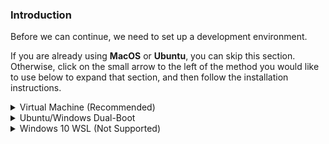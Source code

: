 ### Introduction
Before we can continue, we need to set up a development environment.

If you are already using **MacOS** or **Ubuntu**, you can skip this section. Otherwise, click on the small arrow to the left of the method you would like to use below to expand that section, and then follow the installation instructions.


<details markdown="block">
<summary class="dropDown-header">Virtual Machine (Recommended)
</summary>

Installing a virtual machine (VM) is the easiest and most reliable way to get started with web development. A VM is an entire computer emulation that runs inside your current OS. The main drawback of a VM is that it can be slow because you're essentially running two computers at the same time. We'll do a few things to improve its performance.

### Step 1: Download VirtualBox and Lubuntu

Installing a Virtual Machine (VM) is the easiest and most reliable way to get started creating an environment for web development. A VM is an entire computer emulation that runs inside your current Operating System (OS), like Windows. The main drawback of a VM is that it can be slow because you’re essentially running two computers at the same time. We’ll do a few things to improve its performance.

#### Step 1.1: Download VirtualBox

[Click here](https://www.virtualbox.org/wiki/Downloads "VirtualBox Downloads") and download VirtualBox for Windows hosts.

#### Step 1.2: Download Lubuntu

There are thousands of versions of Linux out there, but Ubuntu is undoubtedly one of the most popular and user friendly. When installing Linux on a VM, we recommend downloading [Lubuntu 16.04.3 LTS](http://cdimage.ubuntu.com/lubuntu/releases/16.04/release/lubuntu-16.04.3-desktop-amd64.iso "Lubuntu download link") Lubuntu uses the same base software as Ubuntu but has a desktop environment that requires fewer computer resources and is therefore ideal for virtual machines. It also looks like Windows!

### Step 2: Install VirtualBox and set it up for Lubuntu

#### Step 2.1: Install VirtualBox

Installing VirtualBox is very straightforward. It doesn’t require much technical knowledge and is the same process as installing any other program on your Windows computer. Double clicking the downloaded file will start the installation process. During the installation, you’ll be presented with various options. Leave them in their default state unless you are certain about their behavior. As the software installs, the progress bar might appear to be stuck; just wait for it to finish.

#### Step 2.2: Make way for Lubuntu

Now that you have VirtualBox installed, launch the program. Once open, you should see the start screen.

![The VirtualBox start screen](https://cdn.discordapp.com/attachments/594699048842297355/687463646523031552/00_VirtualBox_Start_Screen.png "A new start")

Click on the “New” button to create a virtual operating system. Give it a name of “Lubuntu”, leave the “Machine Folder” as is, set the “Type” to “Linux” and be sure “Version” is set to “Ubuntu (64-bit)”. Continue by pressing “Next”, and choose the following options in the next steps:

<img style="border-style:solid; border-width: thin;" src="https://cdn.discordapp.com/attachments/594699048842297355/687463655696367877/01_VirtualBox_OS.png" alt="The VirtualBox Create Virtual Machine window" title="Lubuntu should make the Version be Ubuntu (64-bit) automatically">

  1. Memory size: Use 2048 MB or more if possible. Ideally, this amount should be about half of your computer’s maximum memory. For example, if you have 8 GB of RAM, allocate 4096 MB (1024 MB to 1 GB) to your VM’s operating system. If you do not know how much RAM is available to you, please click [here](https://www.google.com/search?q=how+to+find+out+how+much+ram+you+have).
  
  <img style="border-style:solid; border-width: thin;" src="https://cdn.discordapp.com/attachments/594699048842297355/687463663421882379/02_VirtualBox_Mem.png" alt="The VirtualBox RAM window" title="Please allow me to Google that for you">

  2. Hard disk: Click **“Create a virtual hard disk now”.**
  
  <img style="border-style:solid; border-width: thin;" src="https://cdn.discordapp.com/attachments/594699048842297355/687463681331691585/03_VirtualBox_HardDisk.png" alt="The VirtualBox Create Hard Disk window 1" title="This is the default selection">

  3. Hard disk file type: Choose the **VDI (VirtualBox disk image)** option.
  
  <img style="border-style:solid; border-width: thin;" src="https://cdn.discordapp.com/attachments/594699048842297355/687463702500475001/04_VirtualBox_HardDiskType.png" alt="The VirtualBox Create Virtual Hard Disk window 2" title="This is also the default selection">

  4. Storage on physical hard disk: **“Dynamically allocated”**.
  
  <img style="border-style:solid; border-width: thin;" src="https://cdn.discordapp.com/attachments/594699048842297355/687463713716174881/05_VirtualBox_DynamicHardDisk.png" alt="The VirtualBox Create Virtual Hard Disk window 3" title="Yet another default selection">
                
  5. File location and size: We recommend **at least 20 GB** for the virtual hard disk.
  
  <img style="border-style:solid; border-width: thin;" src="https://cdn.discordapp.com/attachments/594699048842297355/687463723534778398/06_VirtualBox_HardDiskSize.png" alt="The VirtualBox Create Virtual Hard Disk window 4" title="You could make it 21 GB if you want">

After completing the last step, click the **“Create”** button. Your new virtual OS should now appear in the menu. With **Lubuntu** selected, click on the **"Settings"** button on the navigation bar, highlighted in red below.

<img style="border-style:solid; border-width: thin;" src="https://cdn.discordapp.com/attachments/594699048842297355/687466148434149408/07_VirtualBox_SettingsButton.png" alt="The VirtualBox Home screen with Lubuntu" title="Or you can right-click Lubuntu and go to Settings">

 Click on the **“System”** tab and then the **“Processor”** tab. Increase the Processor(s) to 2. If this screen prevents you from increasing processors, you likely need to <a href="https://www.google.com/search?q=enable+virtualization+windows" target="_blank">enable virtualization in your computer’s BIOS/UEFI settings</a>, or you have a single core processor.
 
<img style="border-style:solid; border-width: thin;" src="https://cdn.discordapp.com/attachments/594699048842297355/687479763723354200/08_VirtualBox_Processor.png" alt="The Lubuntu System Settings Processor window" title="Weirdly enough, some people still have single core processors">

Next, go to the **“Storage”** tab and in the **“Storage Devices”** column, beside the “Controller: IDE” indicator, click the round, blue icon with the green plus.

<img style="border-style:solid; border-width: thin;" src="https://cdn.discordapp.com/attachments/594699048842297355/687480592199450744/09_VirtualBox_Storage.png" alt="The Lubuntu System Settings Storage window" title="Good-bye, CD-ROM Drive!">

This will open a window called **“Optical Disk Selector”** Click the **“Add”** button, which is another blue icon with a green plus. Please locate your Lubuntu ISO you downloaded earlier and select it. If you are not sure where to find it, start by looking in your Downloads folder. Once you have selected your ISO, hit the **“Choose”** button.

<img style="border-style:solid; border-width: thin;" src="https://cdn.discordapp.com/attachments/594699048842297355/687481963430412300/10_VirtualBox_OpticalDiskSelector.png" alt="The Lubuntu System Settings Optical Disk Selector window" title="Hello, Virtually Mounted ISO file!">

If you have more than one monitor, you can create additional monitors by increasing the **"Monitor Count"** attribute in the **"Display"** tab. Please be sure to increase the **"Video Memory"** slider until it is in the green. <u>**All other settings should remain default.**</u>

<img style="border-style:solid; border-width: thin;" src="https://cdn.discordapp.com/attachments/594699048842297355/687484394264592535/11_VirtualBox_Monitors.png" alt="The Lubuntu System Settings Display window" title="This feature works surprisingly well">

With all that complete, click **"OK"** to save the changes.

You can start the VM by double-clicking **"Lubuntu"** or by clicking the large green **"Start"** button on the navigation bar.

<img style="border-style:solid; border-width: thin;" src="https://cdn.discordapp.com/attachments/594699048842297355/687487045584683024/12_VirtualBox_StartItUp.png" alt="The VirtualBox start VM screen" title="Or you can right-click Lubuntu and hit Start">

When the VM starts up, you’ll be asked to choose your language and to either try or install Lubuntu. If you make no decision for 30 seconds, it will launch the "Try Lubuntu without installing" option. You can reset, or double-click **"Install Lubuntu 16.04.3 LTS"**

Choose your language again, hit next, and check both boxes on the **"Preparing to install Lubuntu"** page.

The default options on the Installation type page should be used **(“Erase disk and install Lubuntu”)**. It may sound dangerous, but the VM can only see the “Hard Drive” of the VM. This is the beauty of VMs: the ability to separate the physical space of your computer across many VMs. While installing, be sure to take note of the password and username you chose, we will need these later.

The rest of the installation is pretty straightforward, but if you have any questions, you can find Ubuntu’s official installation guide for Ubuntu [here](https://ubuntu.com/tutorials/tutorial-install-ubuntu-desktop#1-overview). Since Lubuntu is a flavor of Ubuntu, the installation is exactly the same across all flavors.

**Note:** If at any point you cannot see the **"Continue"** button on your screen, pressing **"Enter"** on your keyboard will bring you to the next screen. You can also drag the installer window to the left to see the button.

**Note:** If you have a Non-English-(US) keyboard, please utilize the **"Keyboard layout"** screen by clicking the **"Detect Keyboard Layout"** button and following the prompts.

### Step 3: Install and Enable Guest Additions

Your regular operating system (Windows in this case) is called the **Host**, and all other operating systems that run as VMs are called **Guests**. To make working in your Guest OS easier, you need to install Guest Additions. It adds useful functionality to the Guest OS, such as full-screen guest mode.

While your VM is running, do the following steps:

  1. Click "Devices" -> "Insert Guest additions CD image" in the menu bar
  2. Open a terminal by pushing `ctrl + alt+ t` on the keyboard, if a terminal does not open, click anywhere on the desktop of the VM and try again.
  3. The following commands will ask you to type the password you setup earlier. As you type your password, you'll notice there is no visual feedback as this is a security measure. When prompted for your password, just type it and then push Enter on your keyboard. Enter the following command into the terminal: `sudo apt-get update`. Once the command has finished, enter `sudo apt-get upgrade`. 
  4. Type the following command into the terminal: `sudo apt install gcc make perl`. You might be requested to enter in your password again. If an error is thrown, reboot the VM and try the steps in this list again.
  5. Run: `sudo /media/$USER/VBox*/VBoxLinux*.run` This might also require you to enter your password. If the terminal throws back an error, you can try again but replace $USER with your username you created in Lubuntu, but this should not be necessary.
  6. Run `reboot` in the terminal, and the VM should reboot. If this does not work, reboot the VM by clicking the "start" menu, and selecting "reboot."
  
  **NOTE**: 

* If upon trying to start the VM you only get a black screen, close and "power off" the VM, click "Settings -> Display" and make sure "Enable 3D Acceleration" is UNCHECKED, and Video memory is set to AT LEAST 128mb. 
* If you receive an error when trying to mount the Guest Additions CD image ("Unable to insert the virtual optical disk"), please reboot your host (Windows/OSX) operating system. Afterwards, ensure that there is no image file mounted in *both* Virtual Box as well as in the file system of the VM. 

### Step 4: Understand Your New VM

Here are some tips to help you get started in a virtual environment:

* All your work should happen in the VM. You will install everything you need for coding, including your text editor, Ruby, and Rails inside the VM. The Lubuntu installation inside of your VM also comes with a web browser pre-installed.

* To install software on your VM, you will follow the Ubuntu installation instructions from inside the Lubuntu VM.

* All of the development that you'll do related to TOP will be done in the VM.

* We recommend going full screen (Edit > Full-screen Mode) and forgetting about your host OS (Windows). For best performance, close all programs inside of your host OS when running your VM.

* If you added additional monitors in the "Display" tab of your VM settings, with the VM running, clicking "View" -> "Virtual Screen 2" -> "Enable". You can run fullscreen with multiple monitors, but it may ask for more "Video Memory", which you should have increased when adding more monitors. Upon exiting fullscreen, your secondary display may close. You can reopen it with these instructions.

</details>

<details markdown="block">
<summary class="dropDown-header">Ubuntu/Windows Dual-Boot
</summary>

**Read this entire section before starting**

Dual-booting provides two operating systems on your computer that you can switch between with a simple reboot. One OS will not modify the other unless you explicitly tell it to do so. Before you continue, be sure to back up any important data and to have a way to ask for help. If you get lost, scared, or stuck, we're here to help in the [Odin Tech Support chat room](https://discordapp.com/channels/505093832157691914/514204667245363200 "Please read the rules"). Come say "Hi"!

### Step 1: Download Ubuntu

First, you need to download the version of Ubuntu you want to install on your computer. Ubuntu comes in different versions ("flavors"), but we suggest the standard [Ubuntu](https://www.ubuntu.com/download/desktop). If you're using an older computer, we recommend [Lubuntu](https://lubuntu.net/). Be sure to download the 64-bit version of [Ubuntu](https://www.ubuntu.com/download/desktop/thank-you?version=18.04.1&architecture=amd64) or [Lubuntu](http://cdimage.ubuntu.com/lubuntu/releases/16.04/release/lubuntu-16.04.3-desktop-amd64.iso).

### Step 2: Create a Bootable Flash Drive

Next, follow [this guide](https://tutorials.ubuntu.com/tutorial/tutorial-create-a-usb-stick-on-windows#0) to create a bootable flash drive so that you can install Ubuntu on your hard drive. If you don't have a flash drive, you can also use a CD or DVD.

Note: You can use this method to try out [different flavors of Ubuntu](https://www.ubuntu.com/download/flavours) if you'd like. These images allow you to try out different flavors without committing to an installation. Be aware that running the OS from a flash drive will cause the OS to be slow and can decrease the life of your flash drive.

### Step 3: Install Ubuntu

#### Step 3.1: Boot from the Flash Drive

First, you need to boot Ubuntu on your flash drive. The exact steps may vary, but in general, you will need to do the following:

* Insert the flash drive into the computer.
* Reboot the computer.
* Select the flash drive as the bootable device instead of the hard drive.

For example, on a Dell computer, you would need to plug in the flash drive, reboot the computer, and press the F12 key while the computer is first booting up to bring up the boot menu. From there, you can select to boot from the flash drive. Your computer may not be exactly the same, but Google can help you figure it out.

#### Step 3.1: Install Ubuntu

If you would like to test out the version of Ubuntu on the flash drive, click 'Try me'. When you have found a flavor of Ubuntu you like, click 'Install' and continue to the next step.

Installing Ubuntu is where the real changes start happening on your computer. The default settings are mostly perfect, but be sure to **"Install Ubuntu alongside Windows"** and change the allocated disk space allowed for Ubuntu to 30 GB (or more if you can).

For step-by-step instructions, please follow this [installation guide](https://tutorials.ubuntu.com/tutorial/tutorial-install-ubuntu-desktop#0) from the creators of Ubuntu.

</details>

<details markdown="block">
<summary class="dropDown-header">Windows 10 WSL (Not Supported)
</summary>
  
**Please note**: *Windows Subsystem for Linux is **not recommended** for those unfamiliar with Linux and advanced Windows features. Specifically, those unfamiliar with with the Command Line. Please consider installing Linux in a virtual machine or dual-boot*.

Microsoft has recently made a shift towards embracing open source and providing more developer support. One of the biggest features they added with Windows 10 was the Windows Subsystem for Linux (WSL), which is a Linux command line within Windows. With the exception of a few minor adjustments, once you have WSL up and running, you can essentially follow the Ubuntu instructions.

Having said that, setting up a development environment is not beginner friendly.  If you have run Linux environments in the past you will likely be able to get up and running, but if this is all new to you it is probably more trouble than it's worth.

If you do choose to move forward with WSL, we recommend using VSCode as your text editor (we will get into text editors later), running with the "Remote - WSL" extension. This allows you to open your WSL files directly in the editor. The Linux subsystem is completely separate from your Windows subsystem and you will have to manually link them together otherwise.

The Odin Project has great support for Linux/MacOS if you get stuck, so please give it a shot! If you feel you can contribute and support Windows at The Odin Project, please create a PR with Windows installation directions, and fixes for wherever the Windows commands might differ from Linux.

If you'd like to move forward with WSL, despite the warning above, please see below for installation instructions.

  <details markdown="block">
  <summary class="dropDown-header">Windows Subsystem for Linux Directions
  </summary>

### Step 1: Install WSL

Microsoft has made installing WSL super simple.

* Open your Start menu and search for "Microsoft Store". Open the Store.
* Enter "Ubuntu" in the search field of the Store. 
* Click on the orange "Ubuntu 18.04" button and then click "Get".

This will install WSL on your computer. The process will take about 10 minutes to complete, depending on your internet connection.

Note: If you run into an error, follow the directions [here](https://aka.ms/wslinstall) to enable and install WSL.

### Step 2: Start WSL

WSL is nothing more than a Linux terminal inside Windows. To start the program, simply open your Start menu and search for "Ubuntu 18.04". The first time you run the program, you may get a message that says, "Installing. This may take a few minutes..." When it finishes, you will be asked to create a new username and password that will be used to log into WSL.

*You can skip all of the following steps if you will be using VSCode with the "Remote - WSL" extension*

### Step 3: Set Up Symbolic Link

When Ubuntu was set up, your Windows file system (C:\ drive) was mapped to the `/mnt` directory in Ubuntu. To make your life much easier, we are going to set up a shortcut between your C:\ drive and your "Home" folder inside WSL.

#### Step 3.1: Create a Projects Directory

You can choose to put your project files anywhere you want, but to make your life easier, we recommend adding a Projects folder inside your Documents folder.

From inside the Ubuntu terminal, type:

~~~bash
mkdir /mnt/c/Users/<Your Windows Username>/Documents/Projects
~~~

Be sure to replace `<Your Windows Username>` with your Windows username in the above code.

#### Step 3.2: Create the Symbolic Link

Next, we're going to establish a link to connect this new Projects folder to your WSL "Home" directory. This is important for many behind-the-scenes processes.

Inside the Ubuntu terminal, type:

~~~bash
ln -s /mnt/c/Users/<your windows user name>/Documents/Projects ~/Projects
~~~

### Important Notes

* Any projects created from the WSL terminal need to be placed inside the Projects directory.

* Open all of your projects through the terminal. 

* The WSL program files are well hidden, but it's super important that you do not edit these files from Windows. Altering these files will cause serious problems with your Ubuntu installation and possibly with your Windows installation.
  </details>

</details>

